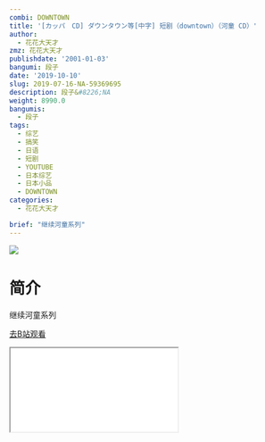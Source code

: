 ```yaml
---
combi: DOWNTOWN
title: '[カッパ　CD] ダウンタウン等[中字] 短剧（downtown）（河童 CD）'
author:
  - 花花大天才
zmz: 花花大天才
publishdate: '2001-01-03'
bangumi: 段子
date: '2019-10-10'
slug: 2019-07-16-NA-59369695
description: 段子&#8226;NA
weight: 8990.0
bangumis:
  - 段子
tags:
  - 综艺
  - 搞笑
  - 日语
  - 短剧
  - YOUTUBE
  - 日本综艺
  - 日本小品
  - DOWNTOWN
categories:
  - 花花大天才

brief: "继续河童系列"
---
```

![](https://raw.githubusercontent.com/tcgriffith/owaraisite/master/static/tmpimg/9b0014f2fd6eb195b9a70e3696202a16fa56c570.jpg.480.jpg)
# 简介  
继续河童系列  

[去B站观看](https://www.bilibili.com/video/av59369695/)
<div class ="resp-container"><iframe class="testiframe" src="//player.bilibili.com/player.html?aid=59369695"", scrolling="no", allowfullscreen="true" > </iframe></div> 
